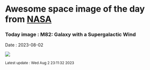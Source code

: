 
# Awesome space image of the day from [NASA](https://api.nasa.gov/)

### Today image : M82: Galaxy with a Supergalactic Wind
Date : 2023-08-02

![](https://apod.nasa.gov/apod/image/2308/M82_HubblePathak_1080.jpg)

<small>Latest update : Wed Aug  2 23:11:32 2023</small>
        